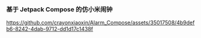 ### 基于 Jetpack Compose 的仿小米闹钟


https://github.com/crayonxiaoxin/Alarm_Compose/assets/35017508/4b9defb6-8242-4dab-9712-dd1d17c1438f

